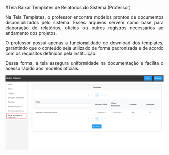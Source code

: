 #Tela Baixar Templates de Relatórios do Sistema (Professor)

<p align="justify">
Na Tela Templates, o professor encontra modelos prontos de documentos disponibilizados pelo sistema. Esses arquivos servem como base para elaboração de relatórios, ofícios ou outros registros necessários ao andamento dos projetos.
</p>

<p align="justify">
O professor possui apenas a funcionalidade de download dos templates, garantindo que o conteúdo seja utilizado de forma padronizada e de acordo com os requisitos definidos pela instituição.
</p>

<p align="justify">
Dessa forma, a tela assegura uniformidade na documentação e facilita o acesso rápido aos modelos oficiais.
</p>

<p align="center">
  <img src="/professor/imagens_prof/tela_templates_prof.jpg" alt="Tela Templates do Sistema (Professor)" width="800">
</p>